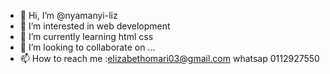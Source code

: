 - 👋 Hi, I’m @nyamanyi-liz
- 👀 I’m interested in web development
- 🌱 I’m currently learning html css
- 💞️ I’m looking to collaborate on ...
- 📫 How to reach me :elizabethomari03@gmail.com whatsap 0112927550
<!---
nyamanyi-liz/nyamanyi-liz is a ✨ special ✨ repository because its `README.md` (this file) appears on your GitHub profile.
You can click the Preview link to take a look at your changes.
--->
